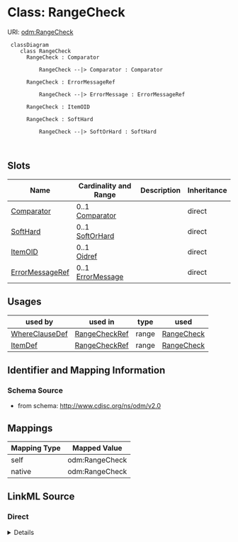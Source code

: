 # Class: RangeCheck



URI: [odm:RangeCheck](http://www.cdisc.org/ns/odm/v2.0/RangeCheck)



```mermaid
 classDiagram
    class RangeCheck
      RangeCheck : Comparator
        
          RangeCheck --|> Comparator : Comparator
        
      RangeCheck : ErrorMessageRef
        
          RangeCheck --|> ErrorMessage : ErrorMessageRef
        
      RangeCheck : ItemOID
        
      RangeCheck : SoftHard
        
          RangeCheck --|> SoftOrHard : SoftHard
        
      
```




<!-- no inheritance hierarchy -->


## Slots

| Name | Cardinality and Range | Description | Inheritance |
| ---  | --- | --- | --- |
| [Comparator](Comparator.md) | 0..1 <br/> [Comparator](Comparator.md) |  | direct |
| [SoftHard](SoftHard.md) | 0..1 <br/> [SoftOrHard](SoftOrHard.md) |  | direct |
| [ItemOID](ItemOID.md) | 0..1 <br/> [Oidref](Oidref.md) |  | direct |
| [ErrorMessageRef](ErrorMessageRef.md) | 0..1 <br/> [ErrorMessage](ErrorMessage.md) |  | direct |





## Usages

| used by | used in | type | used |
| ---  | --- | --- | --- |
| [WhereClauseDef](WhereClauseDef.md) | [RangeCheckRef](RangeCheckRef.md) | range | [RangeCheck](RangeCheck.md) |
| [ItemDef](ItemDef.md) | [RangeCheckRef](RangeCheckRef.md) | range | [RangeCheck](RangeCheck.md) |






## Identifier and Mapping Information







### Schema Source


* from schema: http://www.cdisc.org/ns/odm/v2.0





## Mappings

| Mapping Type | Mapped Value |
| ---  | ---  |
| self | odm:RangeCheck |
| native | odm:RangeCheck |





## LinkML Source

<!-- TODO: investigate https://stackoverflow.com/questions/37606292/how-to-create-tabbed-code-blocks-in-mkdocs-or-sphinx -->

### Direct

<details>
```yaml
name: RangeCheck
from_schema: http://www.cdisc.org/ns/odm/v2.0
slots:
- Comparator
- SoftHard
- ItemOID
- ErrorMessageRef
slot_usage:
  Comparator:
    name: Comparator
    domain_of:
    - RangeCheck
    range: Comparator
    required: false
  SoftHard:
    name: SoftHard
    domain_of:
    - RangeCheck
    range: SoftOrHard
    required: false
  ItemOID:
    name: ItemOID
    domain_of:
    - SourceItem
    - RangeCheck
    - ItemData
    - KeySet
    - ItemRef
    range: oidref
    required: false
  ErrorMessageRef:
    name: ErrorMessageRef
    domain_of:
    - RangeCheck
    range: ErrorMessage
    required: false
    minimum_cardinality: 0
    maximum_cardinality: 1
class_uri: odm:RangeCheck

```
</details>

### Induced

<details>
```yaml
name: RangeCheck
from_schema: http://www.cdisc.org/ns/odm/v2.0
slot_usage:
  Comparator:
    name: Comparator
    domain_of:
    - RangeCheck
    range: Comparator
    required: false
  SoftHard:
    name: SoftHard
    domain_of:
    - RangeCheck
    range: SoftOrHard
    required: false
  ItemOID:
    name: ItemOID
    domain_of:
    - SourceItem
    - RangeCheck
    - ItemData
    - KeySet
    - ItemRef
    range: oidref
    required: false
  ErrorMessageRef:
    name: ErrorMessageRef
    domain_of:
    - RangeCheck
    range: ErrorMessage
    required: false
    minimum_cardinality: 0
    maximum_cardinality: 1
attributes:
  Comparator:
    name: Comparator
    from_schema: http://www.cdisc.org/ns/odm/v2.0
    rank: 1000
    alias: Comparator
    owner: RangeCheck
    domain_of:
    - RangeCheck
    range: Comparator
    required: false
  SoftHard:
    name: SoftHard
    from_schema: http://www.cdisc.org/ns/odm/v2.0
    rank: 1000
    alias: SoftHard
    owner: RangeCheck
    domain_of:
    - RangeCheck
    range: SoftOrHard
    required: false
  ItemOID:
    name: ItemOID
    from_schema: http://www.cdisc.org/ns/odm/v2.0
    rank: 1000
    alias: ItemOID
    owner: RangeCheck
    domain_of:
    - SourceItem
    - RangeCheck
    - ItemData
    - KeySet
    - ItemRef
    range: oidref
    required: false
  ErrorMessageRef:
    name: ErrorMessageRef
    from_schema: http://www.cdisc.org/ns/odm/v2.0
    rank: 1000
    alias: ErrorMessageRef
    owner: RangeCheck
    domain_of:
    - RangeCheck
    range: ErrorMessage
    required: false
    minimum_cardinality: 0
    maximum_cardinality: 1
class_uri: odm:RangeCheck

```
</details>